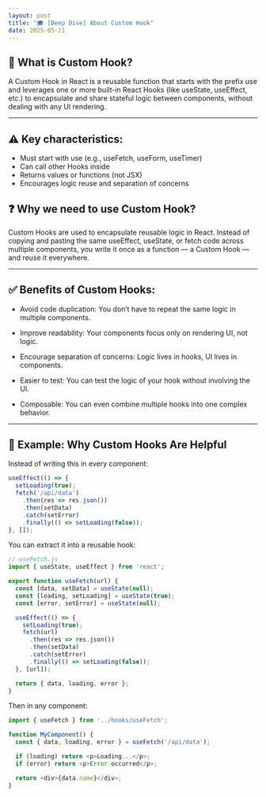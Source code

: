 ```yaml
---
layout: post
title: "🎓 [Deep Dive] About Custom Hook"
date: 2025-05-21
---
```


## 📘 What is Custom Hook?

A Custom Hook in React is a reusable function that starts with the prefix use and leverages one or more built-in React Hooks (like useState, useEffect, etc.) to encapsulate and share stateful logic between components, without dealing with any UI rendering.


---

## ⚠️ Key characteristics:
- Must start with use (e.g., useFetch, useForm, useTimer)
- Can call other Hooks inside
- Returns values or functions (not JSX)
- Encourages logic reuse and separation of concerns

## ❓ Why we need to use Custom Hook?

Custom Hooks are used to encapsulate reusable logic in React. Instead of copying and pasting the same useEffect, useState, or fetch code across multiple components, you write it once as a function — a Custom Hook — and reuse it everywhere.

---

## ✅ Benefits of Custom Hooks:

- Avoid code duplication: You don’t have to repeat the same logic in multiple components.

- Improve readability: Your components focus only on rendering UI, not logic.

- Encourage separation of concerns: Logic lives in hooks, UI lives in components.

- Easier to test: You can test the logic of your hook without involving the UI.

- Composable: You can even combine multiple hooks into one complex behavior.

 
---

##  📘 Example: Why Custom Hooks Are Helpful

Instead of writing this in every component:

```js
useEffect(() => {
  setLoading(true);
  fetch('/api/data')
    .then(res => res.json())
    .then(setData)
    .catch(setError)
    .finally(() => setLoading(false));
}, []);
```

You can extract it into a reusable hook:
```js
// useFetch.js
import { useState, useEffect } from 'react';

export function useFetch(url) {
  const [data, setData] = useState(null);
  const [loading, setLoading] = useState(true);
  const [error, setError] = useState(null);

  useEffect(() => {
    setLoading(true);
    fetch(url)
      .then(res => res.json())
      .then(setData)
      .catch(setError)
      .finally(() => setLoading(false));
  }, [url]);

  return { data, loading, error };
}
```

Then in any component:


```js
import { useFetch } from '../hooks/useFetch';

function MyComponent() {
  const { data, loading, error } = useFetch('/api/data');

  if (loading) return <p>Loading...</p>;
  if (error) return <p>Error occurred</p>;

  return <div>{data.name}</div>;
}
```


